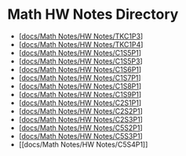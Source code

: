 # Math HW Notes Directory
- [[docs/Math Notes/HW Notes/TKC1P3]]
- [[docs/Math Notes/HW Notes/TKC1P4]]
- [[docs/Math Notes/HW Notes/C1S5P1]]
- [[docs/Math Notes/HW Notes/C1S5P3]]
- [[docs/Math Notes/HW Notes/C1S6P1]]
- [[docs/Math Notes/HW Notes/C1S7P1]]
- [[docs/Math Notes/HW Notes/C1S8P1]]
- [[docs/Math Notes/HW Notes/C1S9P1]]
- [[docs/Math Notes/HW Notes/C2S1P1]]
- [[docs/Math Notes/HW Notes/C2S2P1]]
- [[docs/Math Notes/HW Notes/C2S3P1]]
- [[docs/Math Notes/HW Notes/C5S2P1]]
- [[docs/Math Notes/HW Notes/C5S3P1]]
- [[docs/Math Notes/HW Notes/C5S4P1]]


[//begin]: # "Autogenerated link references for markdown compatibility"
[docs/Math Notes/HW Notes/TKC1P3]: TKC1P3.md "Toolkit Chapter 1 Part 3"
[docs/Math Notes/HW Notes/TKC1P4]: TKC1P4.md "Toolkit Chapter 1 Part 4"
[docs/Math Notes/HW Notes/C1S5P1]: C1S5P1.md "Chapter 1 Section 5 Part 1"
[docs/Math Notes/HW Notes/C1S5P3]: C1S5P3.md "Chapter 1 Section 5 Part 3"
[docs/Math Notes/HW Notes/C1S6P1]: C1S6P1.md "Chapter 1 Section 6 Part 1"
[docs/Math Notes/HW Notes/C1S7P1]: C1S7P1.md "Chapter 1 Section 7 Part 1"
[docs/Math Notes/HW Notes/C1S8P1]: C1S8P1.md "Chapter 1 Section 8 Part 1"
[docs/Math Notes/HW Notes/C1S9P1]: C1S9P1.md "Chapter 1 Section 9 Part 1"
[docs/Math Notes/HW Notes/C2S1P1]: C2S1P1.md "Chapter 2 Section 1 Part 1"
[docs/Math Notes/HW Notes/C2S2P1]: C2S2P1.md "Chapter 2 Section 2 Part 1"
[docs/Math Notes/HW Notes/C2S3P1]: C2S3P1.md "Chapter 2 Section 3 Part 1"
[docs/Math Notes/HW Notes/C5S2P1]: C5S2P1.md "Chapter 5 Section 2 Part 1"
[docs/Math Notes/HW Notes/C5S3P1]: C5S3P1.md "Chapter 5 Section 3 Part 1"
[//end]: # "Autogenerated link references"
